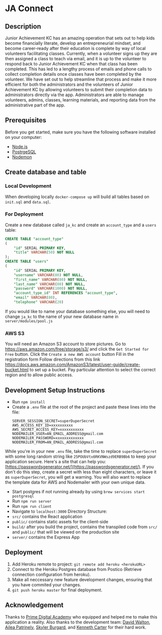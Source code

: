 # JA Connect
## Description
Junior Achievement KC has an amazing operation that sets out to help kids become financially literate, develop an entrepreneurial mindset, and become career-ready after their education is complete by way of local volunteers facilitating classes. Currently, when a volunteer signs up they are then assigned a class to teach via email, and it is up to the volunteer to respond back to Junior Achievement KC when that class has been completed. This has led to a lengthy process of emails and phone calls to collect completion details once classes have been completed by the volunteer. We have set out to help streamline that process and make it more efficient for both the administrators and the volunteers of Junior Achievement KC by allowing volunteers to submit their completion data to administrators directly via the app. Administrators are able to manage volunteers, admins, classes, learning materials, and reporting data from the administrative part of the app.
## Prerequisites
Before you get started, make sure you have the following software installed on your computer:
- [Node.js](https://nodejs.org/en/)
- [PostrgeSQL](https://www.postgresql.org/)
- [Nodemon](https://nodemon.io/)
## Create database and table
### Local Development
When developing locally `docker-compose up` will build all tables based on `init.sql` and `data.sql`.
### For Deployment
Create a new database called `ja_kc` and create an `account_type` and a `users` table:
```SQL
CREATE TABLE "account_type"
(
    "id" SERIAL PRIMARY KEY,
    "title" VARCHAR(50) NOT NULL
);
CREATE TABLE "users"
(
    "id" SERIAL PRIMARY KEY,
    "username" VARCHAR(80) NOT NULL,
    "first_name" VARCHAR(80) NOT NULL,
    "last_name" VARCHAR(80) NOT NULL,
    "password" VARCHAR(1000) NOT NULL,
    "account_type_id" INT REFERENCES "account_type",
    "email" VARCHAR(80),
    "telephone" VARCHAR(20)
```
If you would like to name your database something else, you will need to change `ja_kc` to the name of your new database name in `server/modules/pool.js`
### AWS S3
You will need an Amazon S3 account to store pictures.
Go to https://aws.amazon.com/free/storage/s3/ and click the `Get Started for Free` button.
Click the `Create a new AWS account` button
Fill in the registration form
Follow directions from this link https://docs.aws.amazon.com/AmazonS3/latest/user-guide/create-bucket.html to set up a bucket. Pay particular attention to select the correct region and to allow public access.
## Development Setup Instructions
- Run `npm install`
- Create a `.env` file at the root of the project and paste these lines into the file:
  ```
  SERVER_SESSION_SECRET=superDuperSecret
  AWS_ACCESS_KEY_ID=xxxxxxxxxx
  AWS_SECRET_ACCESS_KEY=xxxxxxxxxxx
  NODEMAILER_USER=AN_EMAIL_ADDRESS@gmail.com
  NODEMAILER_PASSWORD=xxxxxxxxxxxxx
  NODEMAILER_FROM=AN_EMAIL_ADDRESS@gmail.com
  ```
While you're in your new `.env` file, take the time to replace `superDuperSecret` with some long random string like `25POUbVtx6RKVNWszd9ERB9Bb6` to keep your application secure. Here's a site that can help you: [https://passwordsgenerator.net/](https://passwordsgenerator.net/). If you don't do this step, create a secret with less than eight characters, or leave it as `superDuperSecret`, you will get a warning.
You will also want to replace the template data for AWS and Nodemailer with your own unique data.
- Start postgres if not running already by using `brew services start postgresql`
- Run `npm run server`
- Run `npm run client`
- Navigate to `localhost:3000`
Directory Structure:
- `src/` contains the React application
- `public/` contains static assets for the client-side
- `build/` after you build the project, contains the transpiled code from `src/` and `public/` that will be viewed on the production site
- `server/` contains the Express App
## Deployment
1. Add Heroku remote to project: `git remote add heroku <herokuURL> `
1. Connect to the Heroku Postgres database from Postico (Retrieve connection configuration from heroku).
1. Make all neccessary new feature development changes, ensuring that you have commited your changes.
1. `git push heroku master` for final deployment.
## Acknowledgement
Thanks to [Prime Digital Academy](www.primeacademy.io) who equipped and helped me to make this application a reality.
Also thanks to the development team: [David Walton](https://github.com/djwalto), [Ailea Patrinely](https://github.com/aileapatrinely), [Skyler Burgard](https://github.com/SkylerBurgard), and [Kenneth Carter](https://github.com/kxccarter) for their hard work.